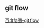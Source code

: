 #

## git flow

[百度脑图-git flow](http://naotu.baidu.com/file/206f6a022de5a303eb9ddace08aa9bf5?token=e167a19aa4fb8ade)
